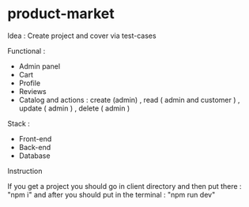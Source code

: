 # product-market

Idea : Create  project and cover via test-cases 

Functional : 
- Admin panel
- Cart
- Profile
- Reviews
- Catalog and actions : create (admin) , read ( admin and customer ) , update ( admin ) , delete ( admin )


Stack : 
- Front-end
- Back-end
- Database 


Instruction 

If you get a project you should go in client directory and then put there : "npm i"
and after you should put in the terminal : "npm run dev" 
